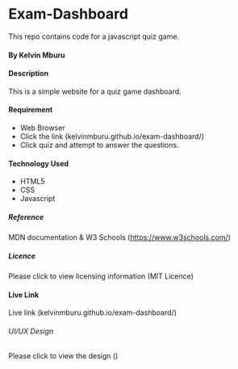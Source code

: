 # Exam-Dashboard

This repo contains code for a javascript quiz game.

#### By Kelvin Mburu

#### Description

This is a simple website for a quiz game dashboard.

#### Requirement

- Web Browser
- Click the link (kelvinmburu.github.io/exam-dashboard/)
- Click quiz and attempt to answer the questions.

#### Technology Used

- HTML5
- CSS
- Javascript

##### Reference

MDN documentation & W3 Schools (https://www.w3schools.com/)

##### Licence

Please click to view licensing information (MIT Licence)

#### Live Link

Live link (kelvinmburu.github.io/exam-dashboard/)

###### UI/UX Design

Please click to view the design ()
